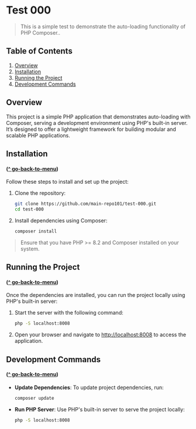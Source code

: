 # Test 000

> This is a simple test to demonstrate the auto-loading functionality of PHP Composer..

## Table of Contents

1. [Overview](#overview)
2. [Installation](#installation)
3. [Running the Project](#running-the-project)
4. [Development Commands](#development-commands)
<!-- 5. [Contributing](#contributing)
6. [License](#license) -->

## Overview 

This project is a simple PHP application that demonstrates auto-loading with Composer, serving a development environment using PHP's built-in server. It’s designed to offer a lightweight framework for building modular and scalable PHP applications.

## Installation 
#### ([^ go-back-to-menu](#table-of-contents))

Follow these steps to install and set up the project:

1. Clone the repository:

    ```bash
    git clone https://github.com/main-repo101/test-000.git
    cd test-000
    ```

2. Install dependencies using Composer:

    ```bash
    composer install
    ```

> Ensure that you have PHP >= 8.2 and Composer installed on your system.

## Running the Project 
#### ([^ go-back-to-menu](#table-of-contents))

Once the dependencies are installed, you can run the project locally using PHP's built-in server:

1. Start the server with the following command:

    ```bash
    php -S localhost:8008
    ```

2. Open your browser and navigate to [http://localhost:8008](http://localhost:8008) to access the application.

## Development Commands 
#### ([^ go-back-to-menu](#table-of-contents))

- **Update Dependencies**: To update project dependencies, run:

    ```bash
    composer update
    ```

- **Run PHP Server**: Use PHP's built-in server to serve the project locally:

    ```bash
    php -S localhost:8008
    ```
<!-- ## Contributing
#### ([^ go-back-to-menu](#table-of-contents))

Contributions are welcome! If you’d like to contribute to this project, please follow these steps:

1. Fork the repository.
2. Create a new branch (`git checkout -b feature-branch`).
3. Make your changes and commit them (`git commit -m 'Add new feature'`).
4. Push to the branch (`git push origin feature-branch`).
5. Open a Pull Request. -->

<!-- ## License
#### ([^ go-back-to-menu](#table-of-contents))

This project is licensed under the [MIT License](LICENSE). -->
